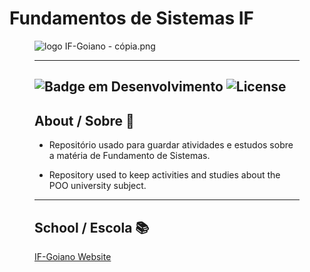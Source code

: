 # Fundamentos de Sistemas IF
 <figure>

  <img src="logo IF-Goiano - cópia.png" alt="logo IF-Goiano - cópia.png">
 
 -----------
![Badge em Desenvolvimento](http://img.shields.io/static/v1?label=STATUS&message=EM%20DESENVOLVIMENTO&color=GREEN&style=for-the-badge) 
![License](https://img.shields.io/bower/l/Mi?style=for-the-badge)
-------------
## About / Sobre 📌

- Repositório usado para guardar atividades e estudos sobre a matéria de Fundamento de Sistemas.

 - Repository used to keep activities and studies about the POO university subject.
--------------
## School / Escola 📚

[IF-Goiano Website](https://ifgoiano.edu.br/home/index.php)
